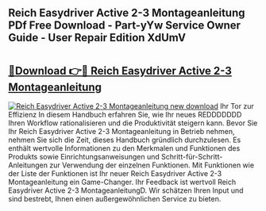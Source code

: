 ## Reich Easydriver Active 2-3 Montageanleitung PDf Free Download - Part-yYw Service Owner Guide - User Repair Edition XdUmV

# <h2><a href="http://df7fx2e.blite.top/?on=Reich+Easydriver+Active+2-3+Montageanleitung">🔗Download 👉🔴 Reich Easydriver Active 2-3 Montageanleitung</a></h2>

[![Reich Easydriver Active 2-3 Montageanleitung new download](https://i.imgur.com/lujVjoI.png)](http://df7fx2e.blite.top/?on=Reich+Easydriver+Active+2-3+Montageanleitung)
Ihr Tor zur Effizienz In diesem Handbuch erfahren Sie, wie Ihr neues REDDDDDDD Ihren Workflow rationalisieren und die Produktivität steigern kann. Bevor Sie Ihr Reich Easydriver Active 2-3 Montageanleitung in Betrieb nehmen, nehmen Sie sich die Zeit, dieses Handbuch gründlich durchzulesen. Es enthält wertvolle Informationen zu den Merkmalen und Funktionen des Produkts sowie Einrichtungsanweisungen und Schritt-für-Schritt-Anleitungen zur Verwendung der einzelnen Funktionen. Mit Funktionen wie der Liste der Funktionen ist Ihr neuer Reich Easydriver Active 2-3 Montageanleitung ein Game-Changer. Ihr Feedback ist wertvoll Reich Easydriver Active 2-3 MontageanleitungD. Wir schätzen Ihren Input und sind bestrebt, Ihnen einen außergewöhnlichen Service zu bieten.
